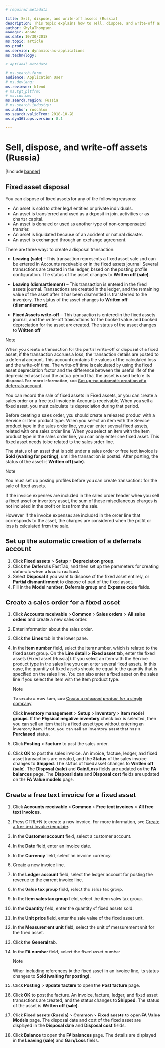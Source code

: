 ```yaml
---
# required metadata

title: Sell, dispose, and write-off assets (Russia)
description: This topic explains how to sell, dispose, and write-off assets in Microsoft Dynamics 365 Finance in Russia.
author: ShylaThompson
manager: AnnBe
ms.date: 10/30/2018
ms.topic: article
ms.prod: 
ms.service: dynamics-ax-applications
ms.technology: 

# optional metadata

# ms.search.form: 
audience: Application User
# ms.devlang: 
ms.reviewer: kfend
# ms.tgt_pltfrm: 
# ms.custom: 
ms.search.region: Russia
# ms.search.industry: 
ms.author: roschlom
ms.search.validFrom: 2018-10-28
ms.dyn365.ops.version: 8.1

---
```


# Sell, dispose, and write-off assets (Russia)
[!include [banner](../includes/banner.md)]

## Fixed asset disposal 

You can dispose of fixed assets for any of the following reasons:

  - An asset is sold to other legal entities or private individuals.
  - An asset is transferred and used as a deposit in joint activities or as charter capital.
  - An asset is donated or used as another type of non-compensated transfer.
  - An asset is liquidated because of an accident or natural disaster.
  - An asset is exchanged through an exchange agreement.

There are three ways to create a disposal transaction:

  - **Leaving (sale)** – This transaction represents a fixed asset sale and can be entered in Accounts receivable or in the fixed assets journal. Several transactions are created in the ledger, based on the posting profile configuration. The status of the asset changes to **Written off (sale)**.

  - **Leaving (dismantlement)** – This transaction is entered in the fixed assets journal. Transactions are created in the ledger, and the remaining value of the asset after it has been dismantled is transferred to the inventory. The status of the asset changes to **Written off (dismantlement)**.

  - **Fixed Assets write-off** – This transaction is entered in the fixed assets journal, and the write-off transactions for the booked value and booked depreciation for the asset are created. The status of the asset changes to **Written off**


> [!NOTE]
> When you create a transaction for the partial write-off or disposal of a fixed asset, if the transaction accrues a loss, the transaction details are posted to a deferral account. This account contains the values of the calculated loss and the write-off time. The write-off time is calculated by using the fixed asset depreciation factor and the difference between the useful life of the depreciated asset and the actual period that the asset is used before its disposal. For more information, see [Set up the automatic creation of a deferrals account](#set-up-the-automatic-creation-of-a-deferrals-account).

You can record the sale of fixed assets in Fixed assets, or you can create a sales order or a free text invoice in Accounts receivable. When you sell a fixed asset, you must calculate its depreciation during that period.

Before creating a sales order, you should create a released product with a Service or Item product type. When you select an item with the Service product type in the sales order line, you can enter several fixed assets, related with one sales order line. When you select an item with the Item product type in the sales order line, you can only enter one fixed asset. This fixed asset needs to be related to the sales order line.

The status of an asset that is sold under a sales order or free text invoice is **Sold (waiting for posting)**, until the transaction is posted. After posting, the status of the asset is **Written off (sale)**.

> [!NOTE]
> You must set up posting profiles before you can create transactions for the sale of fixed assets.

If the invoice expenses are included in the sales order header when you sell a fixed asset or inventory asset, the sum of these miscellaneous charges is not included in the profit or loss from the sale.

However, if the invoice expenses are included in the order line that corresponds to the asset, the charges are considered when the profit or loss is calculated from the sale.



## Set up the automatic creation of a deferrals account 

1.  Click **Fixed assets** \> **Setup** \> **Depreciation group**.
2.  Click the **Deferrals** FastTab, and then set up the parameters for creating deferrals when a loss is realized.
3.  Select **Disposal** if you want to dispose of the fixed asset entirely, or **Partial dismantlement** to dispose of part of the fixed asset.
4.  Fill in  the **Model number**, **Deferrals group** and **Expense code** fields.



## Create a sales order for a fixed asset

1.  Click **Accounts receivable** \> **Common** \> **Sales orders** \> **All sales orders** and create a new sales order.
2.  Enter information about the sales order.
3.  Click the **Lines** tab in the lower pane. 
4.  In the **Item number** field, select the item number, which is related to the fixed asset group. On the **Line detail > Fixed asset** tab, enter the fixed assets (Fixed asset (Russia)). If you select an item with the Service product type in the sales line you can enter several fixed assets. In this case, the quantity of fixed assets should be equal to the quantity that is specified on the sales line. You can also enter a fixed asset on the sales line if you select the item with the Item product type. 

    > [!NOTE]
    > To create a new item, see [Create a released product for a single company](../../supply-chain/pim/tasks/create-released-product-single-company.md).
    >
    > Click **Inventory management** &gt; **Setup** &gt; **Inventory** &gt; **Item model groups**. If the **Physical negative inventory** check box is selected, then you can sell an item that is a fixed asset type without entering an inventory item. If not, you can sell an inventory asset that has a **Purchased** status.

12. Click **Posting** \> **Facture** to post the sales order.
13. Click **OK** to post the sales invoice. An invoice, facture, ledger, and fixed asset transactions are created, and the **Status** of the sales invoice changes to **Shipped**. The status of fixed asset changes to **Written off (sale)**. The **Disposal (sale)** and **Gain/Loss** fields are updated on the **FA balances** page. The **Disposal date** and **Disposal cost** fields are updated on the **FA Value models** page.

## Create a free text invoice for a fixed asset

1.  Click **Accounts receivable** \> **Common** \> **Free text invoices** \> **All free text invoices**.
2.  Press CTRL+N to create a new invoice. For more information, see [Create a free text invoice template](../accounts-receivable/create-free-text-invoice-template-new.md).
3.  In the **Customer account** field, select a customer account.
4.  In the **Date** field, enter an invoice date.
5.  In the **Currency** field, select an invoice currency.
6.  Create a new invoice line.
7.  In the **Ledger account** field, select the ledger account for posting the revenue to the current invoice line.
8.  In the **Sales tax group** field, select the sales tax group.
9.  In the **Item sales tax group** field, select the item sales tax group.
10. In the **Quantity** field, enter the quantity of fixed assets sold.
11. In the **Unit price** field, enter the sale value of the fixed asset unit.
12. In the **Measurement unit** field, select the unit of measurement unit for the fixed asset.
13. Click the **General** tab.
14. In the **FA number** field, select the fixed asset number.   
    > [!NOTE]
    > When including references to the fixed asset in an invoice line, its status changes to **Sold (waiting for posting)**.

15. Click **Posting** \> **Update facture** to open the **Post facture** page.
16. Click **OK** to post the facture. An invoice, facture, ledger, and fixed asset transactions are created, and the status changes to **Shipped**. The status of the asset is **Written off (sale)**.
17. Click **Fixed assets (Russia)** \> **Common** \> **Fixed assets** to open **FA Value Models** page. The disposal date and cost of the fixed asset are displayed in the **Disposal date** and **Disposal cost** fields.
18. Click **Balance** to open the **FA balances** page. The details are displayed in the **Leaving (sale)** and **Gain/Loss** fields.


